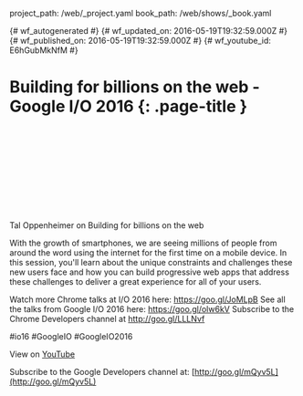 project_path: /web/_project.yaml
book_path: /web/shows/_book.yaml

{# wf_autogenerated #}
{# wf_updated_on: 2016-05-19T19:32:59.000Z #}
{# wf_published_on: 2016-05-19T19:32:59.000Z #}
{# wf_youtube_id: E6hGubMkNfM #}

# Building for billions on the web - Google I/O 2016 {: .page-title }


<div class="video-wrapper">
  <iframe class="devsite-embedded-youtube-video" data-video-id="E6hGubMkNfM"
          data-autohide="1" data-showinfo="0" frameborder="0" allowfullscreen>
  </iframe>
</div>

Tal Oppenheimer on Building for billions on the web

With the growth of smartphones, we are seeing millions of people from around the word using the internet for the first time on a mobile device. In this session, you&#x27;ll learn about the unique constraints and challenges these new users face and how you can build progressive web apps that address these challenges to deliver a great experience for all of your users.

Watch more Chrome talks at I/O 2016 here: https://goo.gl/JoMLpB 
See all the talks from Google I/O 2016 here: https://goo.gl/olw6kV
Subscribe to the Chrome Developers channel at http://goo.gl/LLLNvf 

#io16 #GoogleIO #GoogleIO2016

View on [YouTube](https://youtu.be/E6hGubMkNfM)

Subscribe to the Google Developers channel at: [http://goo.gl/mQyv5L](http://goo.gl/mQyv5L)
